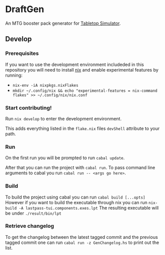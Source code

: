 # DraftGen
An MTG booster pack generator for [Tabletop Simulator](https://store.steampowered.com/app/286160/Tabletop_Simulator/).

## Develop
### Prerequisites
If you want to use the development environment includeded in this repository you
will need to install [nix](https://nixos.org/download.html#nix-quick-install) and
enable experimental features by running:
- `nix-env -iA nixpkgs.nixFlakes`
- `mkdir ~/.config/nix && echo "experimental-features = nix-command flakes" >> ~/.config/nix/nix.conf`

### Start contributing!
Run `nix develop` to enter the development environment.

This adds everything listed in the `flake.nix` files `devShell` attribute to your path.

### Run
On the first run you will be prompted to run `cabal update`.

After that you can run the project with `cabal run`. To pass command line arguments to cabal you run `cabal run -- <args go here>`.

### Build
To build the project using cabal you can run
`cabal build [...opts]`
However if you want to build the executable through nix you can run
`nix-build -A lastpass-tui.components.exes.lpt`
The resulting executable will be under `./result/bin/lpt`

### Retrieve changelog
To get the changelog between the latest tagged commit and the previous tagged commit one can run `cabal run -z GenChangelog.hs` to print out the list.
